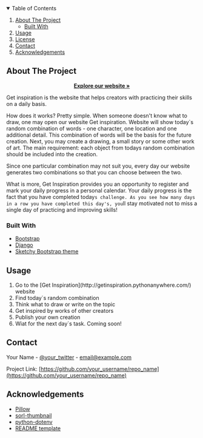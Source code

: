 

<!-- TABLE OF CONTENTS -->
<details open="open">
  <summary>Table of Contents</summary>
  <ol>
    <li>
      <a href="#about-the-project">About The Project</a>
      <ul>
        <li><a href="#built-with">Built With</a></li>
      </ul>
    </li>
    <li><a href="#usage">Usage</a></li>
    <li><a href="#license">License</a></li>
    <li><a href="#contact">Contact</a></li>
    <li><a href="#acknowledgements">Acknowledgements</a></li>
  </ol>
</details>



<!-- ABOUT THE PROJECT -->
## About The Project

<p align="center">
  <a href="http://getinspiration.pythonanywhere.com/"><strong>Explore our website »</strong></a>
</p>

Get inspiration is the website that helps creators with practicing their skills on a daily basis.

How does it works? Pretty simple. When someone doesn't know what to draw, one may open our website Get inspiration. Website will show today`s random combination of words - one character, one location and one additional detail. This combination of words will be the basis for the future creation. Next, you may create a drawing, a small story or some other work of art. The main requirement: each object from todays random combination should be included into the creation.

Since one particular combination may not suit you, every day our website generates two combinations so that you can choose between the two.

What is more, Get Inspiration provides you an opportunity to register and mark your daily progress in a personal calendar. Your daily progress is the fact that you have completed today`s challenge. As you see how many days in a row you have completed this day's, you`ll stay motivated not to miss a single day of practicing and improving skills!

### Built With

* [Bootstrap](https://getbootstrap.com)
* [Django](https://www.djangoproject.com/)
* [Sketchy Bootstrap theme](https://bootswatch.com/sketchy/)



<!-- USAGE EXAMPLES -->
## Usage

<ol>
  <li>
    Go to the [Get Inspiration](http://getinspiration.pythonanywhere.com/) website
  </li>
  <li>Find today`s random combination</li>
  <li>Think what to draw or write on the topic</li>
  <li>Get inspired by works of other creators</li>
  <li>Publish your own creation</li>
  <li>Wiat for the next day`s task. Coming soon!</li>
</ol>



<!-- CONTACT -->
## Contact

Your Name - [@your_twitter](https://twitter.com/your_username) - email@example.com

Project Link: [https://github.com/your_username/repo_name](https://github.com/your_username/repo_name)



<!-- ACKNOWLEDGEMENTS -->
## Acknowledgements
* [Pillow](https://pillow.readthedocs.io/en/stable/)
* [sorl-thumbnail](https://sorl-thumbnail.readthedocs.io/en/latest/)
* [python-dotenv](https://pypi.org/project/python-dotenv/)
* [README template](https://github.com/othneildrew/Best-README-Template)
